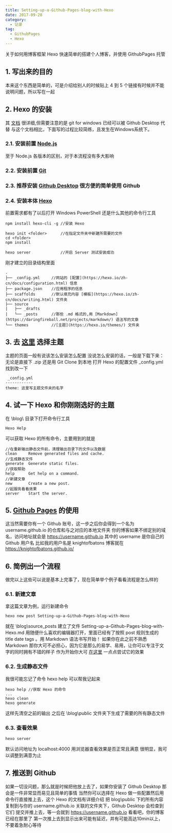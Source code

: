 ```yaml
---
title: Setting-up-a-Github-Pages-blog-with-Hexo
date: 2017-09-28
category:
  - 记录
tag:
  - GithubPages
  - Hexo
---
```


关于如何用博客框架 Hexo 快速简单的搭建个人博客，并使用 GithubPages 托管
<!--more-->

## 1. 写出来的目的

本来这个东西是简单的，可是介绍给别人的时候贴上 4 到 5 个链接有时候并不能说明问题，所以写在一起

## 2. Hexo 的安装

其 [文档](https://hexo.io/zh-cn/docs/) 很详细,但需要注意的是 git for windows 已经可以被 Github Desktop 代替
与这个文档相比，下面写的过程比较简练，且发生在Windows系统下。

### 2.1. 安装前置 [Node.js](https://nodejs.org/en/)

至于 Node.js 各版本的区别，对于本流程没有多大影响

### 2.2. 安装前置 [Git](https://git-scm.com/)

### 2.3. 推荐安装 [Github Desktop](https://desktop.github.com/) 很方便的简单使用 Github

### 2.4. 安装本体 [Hexo](https://hexo.io/zh-cn/)

前置需求都有了以后打开 Windows PowerShell 还是什么其他的命令行工具

```
npm install hexo-cli -g //安装 Hexo

hexo init <folder>      //在指定文件夹中新建所需要的文件
cd <folder>
npm install

hexo server             //开启 Server 测试安装成功
```

刚才建立的目录结构里面

```
.
├── _config.yml     //网站的 [配置](https://hexo.io/zh-cn/docs/configuration.html) 信息
├── package.json    //应用程序的信息
├── scaffolds       //默认填充内容 [模板](https://hexo.io/zh-cn/docs/writing.html) 文件夹
├── source
|   ├── _drafts
|   └── _posts      //那些 .md 格式的,用 [Markdown](https://daringfireball.net/projects/markdown/) 语法写的文章
└── themes          //[主题](https://hexo.io/themes/) 文件夹
```

## 3. 去 [这里](https://hexo.io/themes/) 选择主题

主题的页面一般有说该怎么安装怎么配置
没说怎么安装的话，一般是下载下来：无论是直接下 .zip 还是用 Git Clone 到本地
打开 Hexo 的配置文件 _config.yml 找到改一下

```
 _config.yml
------------
theme: 这里写主题文件夹的名字
```

## 4. 试一下 Hexo 和你刚刚选好的主题

在 \blog\ 目录下打开命令行工具

```
Hexo Help
```

可以获取 Hexo 的所有命令，主要用到的就是

```
//在重新输出静态文件前，清理输出目录下的文件以及数据
clean     Remove generated files and cache.
//生成静态文件
generate  Generate static files.
//获取帮助
help      Get help on a command.
//新建文章
new       Create a new post.
//起服务看看效果
server    Start the server.
```

## 5. [Github Pages](https://pages.github.com/) 的使用

这当然需要你有一个 Github 账号，这一步之后你会得到一个名为 username.github.io 的仓库和与之对应的本地文件夹
你的博客如果不绑定别的域名，访问地址就会是 https://username.github.io
其中的 username 是你自己的 Github 用户名
比如我的用户名是 knightofbatons 博客就在 https://knightofbatons.github.io/

## 6. 简例出一个流程

做完以上这些可以说是基本上完事了，现在简单举个例子看看流程是怎么样的

### 6.1. 新建文章

拿这篇文章为例，运行新建命令

```
hexo new post Setting-up-a-Github-Pages-blog-with-Hexo
```

就在 \blog\source\_posts 建立了文件 Setting-up-a-Github-Pages-blog-with-Hexo.md
用随便什么喜欢的编辑器打开，里面已经有了按照 post 规则生成的 title date tags 。用 Markdown 语法书写开始！
如果你在此之前不熟悉 Markdown 那你大可不必担心，因为它是那么的易学、易用，让你可以专注于文字的同时拥有不错的样子
作为开始你大可 [在这里](https://daringfireball.net/projects/markdown/dingus) 一点点尝试它的效果

### 6.2. 生成静态文件

我很可能忘记了命令 hexo help 可以帮我记起来

```
hexo help //获取 Hexo 的命令
...
hexo clean
hexo generate
```

这样先清空之前的输出
之后在 \blog\public 文件夹下生成了需要的所有静态文件

### 6.3. 查看效果

```
hexo server
```

默认访问地址为 localhost:4000 用浏览器查看效果是否正常且满意
很明显，我可以调整到满意为止

## 7. 推送到 Github

如果一切没问题，那么就是时候把他放上去了，如果你安装了 Github Desktop 那会是一件非常显而易见且简单的事情
当然你可以选择在 Hexo 做一些配置然后用命令行直接推上去，这个 Hexo 的文档有详细介绍
把 blog\public 下的所有内容复制到与你的 username.github.io 关联的文件夹下，Github Desktop 会检查到它们
提交并推上去，等一会就到 https://username.github.io 看看吧，你的博客已经在那里了
第一次推上去到显示出来可能有延迟，并有可能高达10min以上，不要着急耐心等待